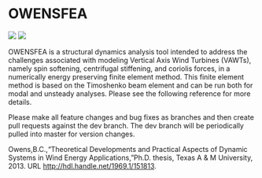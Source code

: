 # OWENSFEA

[![](https://img.shields.io/badge/docs-stable-blue.svg)](https://sandialabs.github.io/OWENSFEA.jl)
![](https://github.com/sandialabs/OWENSFEA.jl/workflows/CI/badge.svg)


OWENSFEA is a structural dynamics analysis tool intended to address the challenges associated with modeling Vertical Axis Wind Turbines (VAWTs), namely spin softening, centrifugal stiffening, and coriolis forces, in a numerically energy preserving finite element method.  This finite element method is based on the Timoshenko beam element and can be run both for modal and unsteady analyses. Please see the following reference for more details.

Please make all feature changes and bug fixes as branches and then create pull requests against the dev branch.  The dev branch will be periodically pulled into master for version changes.

 Owens,B.C.,“Theoretical Developments and Practical Aspects of Dynamic Systems in Wind Energy Applications,”Ph.D. thesis, Texas A & M University, 2013. URL http://hdl.handle.net/1969.1/151813.
